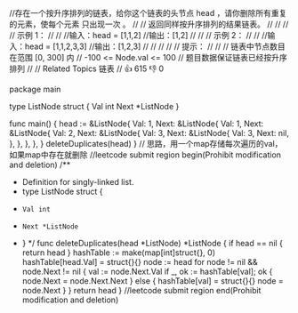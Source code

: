 //存在一个按升序排列的链表，给你这个链表的头节点 head ，请你删除所有重复的元素，使每个元素 只出现一次 。
//
// 返回同样按升序排列的结果链表。
//
//
//
// 示例 1：
//
//
//输入：head = [1,1,2]
//输出：[1,2]
//
//
// 示例 2：
//
//
//输入：head = [1,1,2,3,3]
//输出：[1,2,3]
//
//
//
//
// 提示：
//
//
// 链表中节点数目在范围 [0, 300] 内
// -100 <= Node.val <= 100
// 题目数据保证链表已经按升序排列
//
// Related Topics 链表
// 👍 615 👎 0

package main

type ListNode struct {
Val int
Next *ListNode
}

func main() {
head := &ListNode{
Val:  1,
Next: &ListNode{
Val:  1,
Next: &ListNode{
Val:  2,
Next: &ListNode{
Val:  3,
Next: &ListNode{
Val:  3,
Next: nil,
},
},
},
},
}
deleteDuplicates(head)
}
// 思路，用一个map存储每次遍历的val，如果map中存在就删除
//leetcode submit region begin(Prohibit modification and deletion)
/**
* Definition for singly-linked list.
* type ListNode struct {
*     Val int
*     Next *ListNode
* }
  */
  func deleteDuplicates(head *ListNode) *ListNode {
  if head == nil {
  return head
  }
  hashTable := make(map[int]struct{}, 0)
  hashTable[head.Val] = struct{}{}
  node := head
  for node != nil && node.Next != nil {
  val := node.Next.Val
  if _, ok := hashTable[val]; ok {
  node.Next = node.Next.Next
  } else {
  hashTable[val] = struct{}{}
  node = node.Next
  }
  }
  return head
  }
  //leetcode submit region end(Prohibit modification and deletion)
